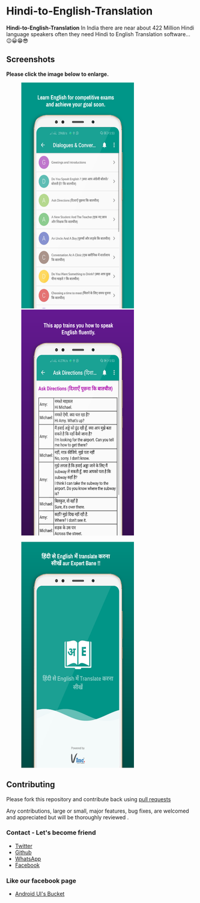 # Hindi-to-English-Translation

**Hindi-to-English-Translation** In India there are near about 422 Million Hindi language speakers often they need Hindi to English Translation software...😉😀😁😎

## Screenshots

**Please click the image below to enlarge.**

<img src="art/appwrap-template-20190607223637.png" height="600" width="300" hspace="40"><img src="art/appwrap-template-20190607225036.png" height="600" width="300" hspace="40">

<img src="art/appwrap-template-20190607223837.png" height="600" width="300" hspace="40">


## Contributing

Please fork this repository and contribute back using
[pull requests](https://github.com/vimalcvs/Hindi-to-English-Translation)

Any contributions, large or small, major features, bug fixes, are welcomed and appreciated
but will be thoroughly reviewed .

### Contact - Let's become friend
- [Twitter](https://twitter.com/vimalvishwakar6)
- [Github](https://github.com/vimalcvs)
- [WhatsApp](https://wa.me/919792313278/)
- [Facebook](https://www.facebook.com/vimalcvs)

### Like our facebook page
- [Android UI's Bucket](https://www.facebook.com/vimalcvs)
